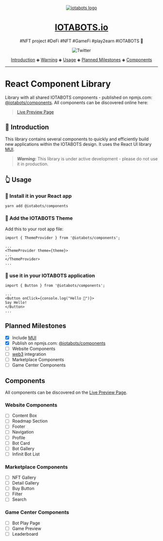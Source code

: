 <p align="center">
  <br>
  <a href="https://iotabots.io">
     <img
      alt="iotabots logo"
      src="https://pbs.twimg.com/profile_banners/1453664485063933965/1635716136/1500x500"
    />
  </a>
</p>

<h1 align="center"><a href="https://iotabots.io">IOTABOTS.io</a></h1>

<p align="center">#NFT project #DeFi #NFT #GameFi #play2earn #IOTABOTS 🤖</p>

<p align="center">
  <a href="https://twitter.com/iotabots" style="text-decoration:none;"><img src="https://img.shields.io/twitter/url?url=https%3A%2F%2Ftwitter.com%2Fiotabots" alt="Twitter"></a>
</p>

<p align="center">
  <a href="#introduction">Introduction</a> ◈
  <a href="#warning">Warning</a> ◈
  <a href="#usage">Usage</a> ◈
  <a href="#planned-milestones">Planned Milestones</a> ◈  
  <a href="#joining-the-discussion">Components</a>
</p>

---

# React Component Library
Library with all shared IOTABOTS components - published on npmjs.com: [@iotabots/components](https://www.npmjs.com/package/@iotabots/components). All components can be discovered online here: 
> [Live Preview Page](https://iotabots.github.io/nft-ui-components/?path=/story/example-backgroundvideo--default)

## 🎯 Introduction
This library contains several components to quickly and efficiently build new applications within the IOTABOTS design. It uses the React UI library [MUI](https://mui.com/).

> **_Warning:_**
This library is under active development - please do not use it in production.


## 👆 Usage

### 💫 Install it in your React app

```
yarn add @iotabots/components
```

### 🎨 Add the IOTABOTS Theme

Add this to your root app file:
```
import { ThemeProvider } from '@iotabots/components';

...
<ThemeProvider theme={theme}>
...
</ThemeProvider>
...
```

### 🤖 use it in your IOTABOTS application

```
import { Button } from '@iotabots/components';

...
<Button onClick={console.log("Hello 🤖")}>
Say Hello!
</Button>
...
```

## Planned Milestones
- [x] Include [MUI](https://mui.com/)
- [x] Publish on npmjs.com: [@iotabots/components](https://www.npmjs.com/package/@iotabots/components)
- [ ] Website Components
- [ ] [web3](https://www.npmjs.com/package/web3) integration
- [ ] Marketplace Components
- [ ] Game Center Components

## Components
All components can be discovered on the [Live Preview Page](https://iotabots.github.io/nft-ui-components/?path=/story/example-backgroundvideo--default).

### Website Components
- [ ] Content Box
- [ ] Roadmap Section
- [ ] Footer
- [ ] Navigation
- [ ] Profile
- [ ] Bot Card
- [ ] Bot Gallery
- [ ] Infinit Bot List 

### Marketplace Components
- [ ] NFT Gallery
- [ ] Detail Gallery
- [ ] Buy Button
- [ ] Filter
- [ ] Search

### Game Center Components
- [ ] Bot Play Page
- [ ] Game Preview
- [ ] Leaderboard 
